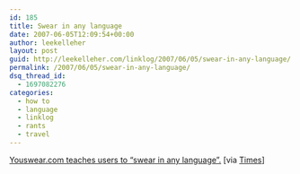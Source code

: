 ```yaml
---
id: 185
title: Swear in any language
date: 2007-06-05T12:09:54+00:00
author: leekelleher
layout: post
guid: http://leekelleher.com/linklog/2007/06/05/swear-in-any-language/
permalink: /2007/06/05/swear-in-any-language/
dsq_thread_id:
  - 1697082276
categories:
  - how to
  - language
  - linklog
  - rants
  - travel
---
```

[Youswear.com teaches users to &#8220;swear in any language&#8221;.](http://www.youswear.com/) [via [Times](http://technology.timesonline.co.uk/tol/news/tech_and_web/the_web/article1873111.ece)]